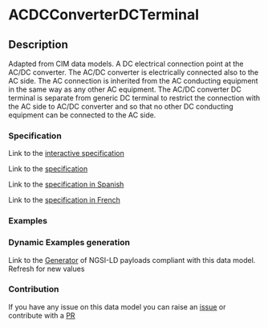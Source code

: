 # ACDCConverterDCTerminal

## Description 

Adapted from CIM data models. A DC electrical connection point at the AC/DC converter. The AC/DC converter is electrically connected also to the AC side. The AC connection is inherited from the AC conducting equipment in the same way as any other AC equipment. The AC/DC converter DC terminal is separate from generic DC terminal to restrict the connection with the AC side to AC/DC converter and so that no other DC conducting equipment can be connected to the AC side.
### Specification

Link to the [interactive specification](https://swagger.lab.fiware.org/?url=https://smart-data-models.github.io/dataModel.EnergyCIM/ACDCConverterDCTerminal/swagger.yaml)

Link to the [specification](https://smart-data-models.github.io/dataModel.EnergyCIM/ACDCConverterDCTerminal/doc/spec.md)

Link to the [specification in Spanish](https://smart-data-models.github.io/dataModel.EnergyCIM/ACDCConverterDCTerminal/doc/spec_ES.md)

Link to the [specification in French](https://smart-data-models.github.io/dataModel.EnergyCIM/ACDCConverterDCTerminal/doc/spec_FR.md)
### Examples
### Dynamic Examples generation

Link to the [Generator](https://smartdatamodels.org/extra/ngsi-ld_generator_v0.91.php?schemaUrl=https://raw.githubusercontent.com/smart-data-models/dataModel.EnergyCIM/master/ACDCConverterDCTerminal/schema.json&email=info@smartdatamodels.org) of NGSI-LD payloads compliant with this data model. Refresh for new values
### Contribution

 If you have any issue on this data model you can raise an [issue](https://github.com/smart-data-models/dataModel.EnergyCIM/issues)  or contribute with a [PR](https://github.com/smart-data-models/dataModel.EnergyCIM/pulls)